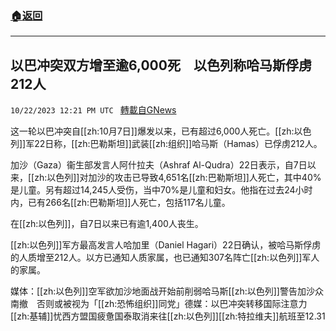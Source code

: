 ###  [:house:返回](README.md)
---


## 以巴冲突双方增至逾6,000死　以色列称哈马斯俘虏212人
`10/22/2023 12:21 PM UTC ` [轉載自GNews](https://gnews.org/articles/1866797)

这一轮以巴冲突自[[zh:10月7日]]爆发以来，已有超过6,000人死亡。[[zh:以色列]]军22日称，[[zh:巴勒斯坦]]武装[[zh:组织]]哈马斯（Hamas）已俘虏212人。

加沙（Gaza）衞生部发言人阿什拉夫（Ashraf Al-Qudra）22日表示，自7日以来，[[zh:以色列]]对加沙的攻击已导致4,651名[[zh:巴勒斯坦]]人死亡，其中40%是儿童。另有超过14,245人受伤，当中70%是儿童和妇女。他指在过去24小时内，已有266名[[zh:巴勒斯坦]]人死亡，包括117名儿童。

在[[zh:以色列]]，自7日以来已有逾1,400人丧生。

[[zh:以色列]]军方最高发言人哈加里（Daniel Hagari）22日确认，被哈马斯俘虏的人质增至212人。以方已通知人质家属，也已通知307名阵亡[[zh:以色列]]军人的家属。

媒体：[[zh:以色列]]空军欲加沙地面战开始前削弱哈马斯[[zh:以色列]]警告加沙众南撤　否则或被视为「[[zh:恐怖组织]]同党」德媒：以巴冲突转移国际注意力　[[zh:基辅]]忧西方盟国疲惫国泰取消来往[[zh:以色列]][[zh:特拉维夫]]航班至12.31
